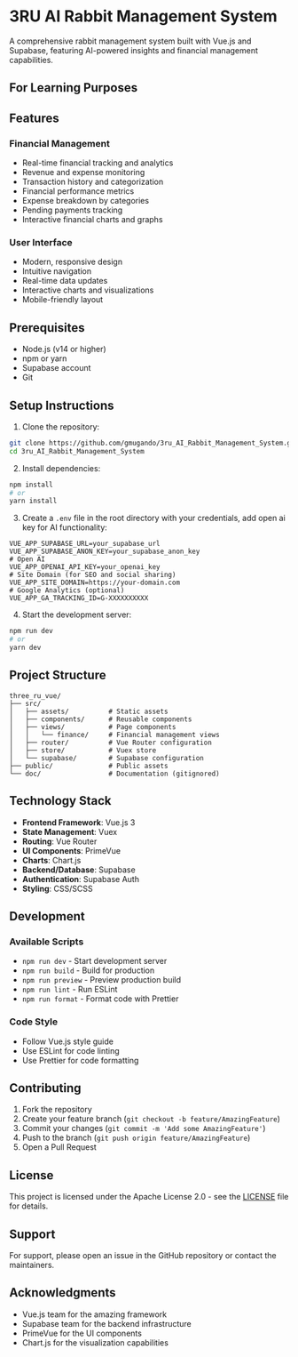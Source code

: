 # 3RU AI Rabbit Management System

A comprehensive rabbit management system built with Vue.js and Supabase, featuring AI-powered insights and financial management capabilities.

## For Learning Purposes

## Features

### Financial Management
- Real-time financial tracking and analytics
- Revenue and expense monitoring
- Transaction history and categorization
- Financial performance metrics
- Expense breakdown by categories
- Pending payments tracking
- Interactive financial charts and graphs

### User Interface
- Modern, responsive design
- Intuitive navigation
- Real-time data updates
- Interactive charts and visualizations
- Mobile-friendly layout

## Prerequisites

- Node.js (v14 or higher)
- npm or yarn
- Supabase account
- Git

## Setup Instructions

1. Clone the repository:
```bash
git clone https://github.com/gmugando/3ru_AI_Rabbit_Management_System.git
cd 3ru_AI_Rabbit_Management_System
```

2. Install dependencies:
```bash
npm install
# or
yarn install
```

3. Create a `.env` file in the root directory with your credentials, add open ai key for AI functionality:
```env
VUE_APP_SUPABASE_URL=your_supabase_url
VUE_APP_SUPABASE_ANON_KEY=your_supabase_anon_key
# Open AI
VUE_APP_OPENAI_API_KEY=your_openai_key
# Site Domain (for SEO and social sharing)
VUE_APP_SITE_DOMAIN=https://your-domain.com
# Google Analytics (optional)
VUE_APP_GA_TRACKING_ID=G-XXXXXXXXXX
```

4. Start the development server:
```bash
npm run dev
# or
yarn dev
```

## Project Structure

```
three_ru_vue/
├── src/
│   ├── assets/          # Static assets
│   ├── components/      # Reusable components
│   ├── views/           # Page components
│   │   └── finance/     # Financial management views
│   ├── router/          # Vue Router configuration
│   ├── store/           # Vuex store
│   └── supabase/        # Supabase configuration
├── public/              # Public assets
└── doc/                 # Documentation (gitignored)
```

## Technology Stack

- **Frontend Framework**: Vue.js 3
- **State Management**: Vuex
- **Routing**: Vue Router
- **UI Components**: PrimeVue
- **Charts**: Chart.js
- **Backend/Database**: Supabase
- **Authentication**: Supabase Auth
- **Styling**: CSS/SCSS

## Development

### Available Scripts

- `npm run dev` - Start development server
- `npm run build` - Build for production
- `npm run preview` - Preview production build
- `npm run lint` - Run ESLint
- `npm run format` - Format code with Prettier

### Code Style

- Follow Vue.js style guide
- Use ESLint for code linting
- Use Prettier for code formatting

## Contributing

1. Fork the repository
2. Create your feature branch (`git checkout -b feature/AmazingFeature`)
3. Commit your changes (`git commit -m 'Add some AmazingFeature'`)
4. Push to the branch (`git push origin feature/AmazingFeature`)
5. Open a Pull Request

## License

This project is licensed under the Apache License 2.0 - see the [LICENSE](LICENSE) file for details.

## Support

For support, please open an issue in the GitHub repository or contact the maintainers.

## Acknowledgments

- Vue.js team for the amazing framework
- Supabase team for the backend infrastructure
- PrimeVue for the UI components
- Chart.js for the visualization capabilities
